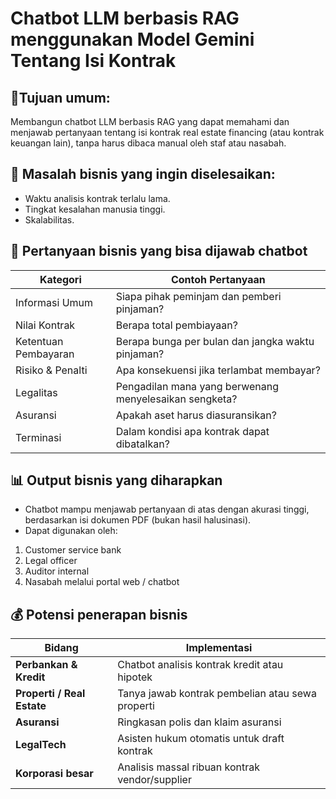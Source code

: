 # Chatbot LLM berbasis RAG menggunakan Model Gemini Tentang Isi Kontrak

## 🎯Tujuan umum:
Membangun chatbot LLM berbasis RAG yang dapat memahami dan menjawab pertanyaan tentang isi kontrak real estate financing (atau kontrak keuangan lain), tanpa harus dibaca manual oleh staf atau nasabah.

## 💼 Masalah bisnis yang ingin diselesaikan:
* Waktu analisis kontrak terlalu lama.
* Tingkat kesalahan manusia tinggi.
* Skalabilitas.

## 🧠 Pertanyaan bisnis yang bisa dijawab chatbot

| Kategori             | Contoh Pertanyaan                                      |
| -------------------- | ------------------------------------------------------ |
| Informasi Umum       | Siapa pihak peminjam dan pemberi pinjaman?             |
| Nilai Kontrak        | Berapa total pembiayaan?                               |
| Ketentuan Pembayaran | Berapa bunga per bulan dan jangka waktu pinjaman?      |
| Risiko & Penalti     | Apa konsekuensi jika terlambat membayar?               |
| Legalitas            | Pengadilan mana yang berwenang menyelesaikan sengketa? |
| Asuransi             | Apakah aset harus diasuransikan?                       |
| Terminasi            | Dalam kondisi apa kontrak dapat dibatalkan?            |

## 📊 Output bisnis yang diharapkan
* Chatbot mampu menjawab pertanyaan di atas dengan akurasi tinggi, berdasarkan isi dokumen PDF (bukan hasil halusinasi).
* Dapat digunakan oleh:
1. Customer service bank
2. Legal officer
3. Auditor internal
4. Nasabah melalui portal web / chatbot

## 💰 Potensi penerapan bisnis
| Bidang                     | Implementasi                                     |
| -------------------------- | ------------------------------------------------ |
| **Perbankan & Kredit**     | Chatbot analisis kontrak kredit atau hipotek     |
| **Properti / Real Estate** | Tanya jawab kontrak pembelian atau sewa properti |
| **Asuransi**               | Ringkasan polis dan klaim asuransi               |
| **LegalTech**              | Asisten hukum otomatis untuk draft kontrak       |
| **Korporasi besar**        | Analisis massal ribuan kontrak vendor/supplier   |

